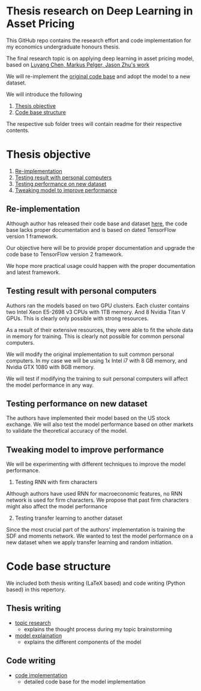 # Thesis research on Deep Learning in Asset Pricing

This GitHub repo contains the research effort and code implementation for my economics undergraduate honours thesis.

The final research topic is on applying deep learning in asset pricing model, based on [Luyang Chen, Markus Pelger, Jason
Zhu's work](https://arxiv.org/abs/1904.00745)

We will re-implement the [original code base](https://github.com/jasonzy121/Deep_Learning_Asset_Pricing) and adopt the
model to a new dataset.

We will introduce the following

1. [Thesis objective](#Thesis%20objective)
2. [Code base structure](#Code%20base%20structure)

The respective sub folder trees will contain readme for their respective contents.

# Thesis objective

1. [Re-implementation](#Re-implementation)
2. [Testing result with personal computers](#Testing%20result%20result%20with%20personal%20computers)
3. [Testing performance on new dataset](#Testing%20performance%20on%20new%20dataset)
4. [Tweaking model to improve performance](#Tweaking%20model%20to%20improve%20performance)

## Re-implementation

Although author has released their code base and dataset
[here](https://github.com/jasonzy121/Deep_Learning_Asset_Pricing), the code base lacks proper documentation and is based
on dated TensorFlow version 1 framework.

Our objective here will be to provide proper documentation and upgrade the code base to TensorFlow version 2 framework.

We hope more practical usage could happen with the proper documentation and latest framework.


## Testing result with personal computers

Authors ran the models based on two GPU clusters. Each cluster contains two Intel Xeon E5-2698 v3 CPUs with 1TB memory.
And 8 Nvidia Titan V GPUs. This is clearly only possible with strong resources.

As a result of their extensive resources, they were able to fit the whole data in memory for training. This is clearly
not possible for common personal computers.

We will modify the original implementation to suit common personal computers. In my case we will be using 1x Intel i7
with 8 GB memory, and Nvidia GTX 1080 with 8GB memory.

We will test if modifying the training to suit personal computers will affect the model performance in any way.


## Testing performance on new dataset

The authors have implemented their model based on the US stock exchange. We will also test the model performance based
on other markets to validate the theoretical accuracy of the model.


## Tweaking model to improve performance

We will be experimenting with different techniques to improve the model performance.

1. Testing RNN with firm characters

Although authors have used RNN for macroeconomic features, no RNN network is used for firm characters. We
propose that past firm characters might also affect the model performance
 
2. Testing transfer learning to another dataset

Since the most crucial part of the authors' implementation is training the SDF and moments network. We wanted to test
the model performance on a new dataset when we apply transfer learning and random initiation.

# Code base structure

We included both thesis writing (LaTeX based) and code writing (Python based) in this repertory.

## Thesis writing

- [topic research](topic_research)
    - explains the thought process during my topic brainstorming
- [model explaination](model_explaination)
    - explains the different components of the model

## Code writing

- [code implementation](code_implementation)
    - detailed code base for the model implementation

